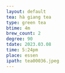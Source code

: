 ```yaml
---
layout: default
tea: hà giang tea
type: green tea
btime: 4m
brew_count: 2
degree: 90
tdate: 2023.03.08
time: 5:24pm
place: essen
ipath: tea00036.jpeg
---
```

